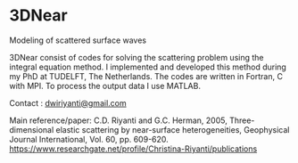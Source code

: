 # 3DNear
Modeling of scattered surface waves

3DNear consist of codes for solving the scattering problem using the integral equation method. I implemented and developed this method during my PhD at TUDELFT, The Netherlands. 
The codes are written in Fortran, C with MPI. To process the output data I use MATLAB.

Contact : dwiriyanti@gmail.com

Main reference/paper:  C.D. Riyanti and G.C. Herman, 2005, Three-dimensional elastic scattering by near-surface heterogeneities, Geophysical Journal International,
Vol. 60, pp. 609-620.  https://www.researchgate.net/profile/Christina-Riyanti/publications
